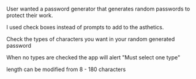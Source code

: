 User wanted a password generator that generates random passwords to protect their work.

I used check boxes instead of prompts to add to the asthetics.

Check the types of characters you want in your random generated password

When no types are checked the app will alert "Must select one type"

length can be modified from 8 - 180 characters
